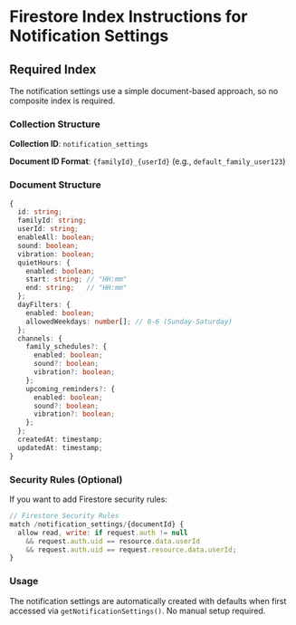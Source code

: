 # Firestore Index Instructions for Notification Settings

## Required Index

The notification settings use a simple document-based approach, so no composite index is required.

### Collection Structure

**Collection ID**: `notification_settings`

**Document ID Format**: `{familyId}_{userId}` (e.g., `default_family_user123`)

### Document Structure

```typescript
{
  id: string;
  familyId: string;
  userId: string;
  enableAll: boolean;
  sound: boolean;
  vibration: boolean;
  quietHours: {
    enabled: boolean;
    start: string; // "HH:mm"
    end: string;   // "HH:mm"
  };
  dayFilters: {
    enabled: boolean;
    allowedWeekdays: number[]; // 0-6 (Sunday-Saturday)
  };
  channels: {
    family_schedules?: {
      enabled: boolean;
      sound?: boolean;
      vibration?: boolean;
    };
    upcoming_reminders?: {
      enabled: boolean;
      sound?: boolean;
      vibration?: boolean;
    };
  };
  createdAt: timestamp;
  updatedAt: timestamp;
}
```

### Security Rules (Optional)

If you want to add Firestore security rules:

```javascript
// Firestore Security Rules
match /notification_settings/{documentId} {
  allow read, write: if request.auth != null 
    && request.auth.uid == resource.data.userId
    && request.auth.uid == request.resource.data.userId;
}
```

### Usage

The notification settings are automatically created with defaults when first accessed via `getNotificationSettings()`. No manual setup required.
